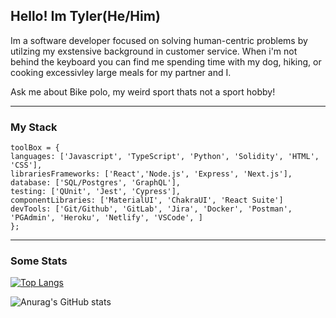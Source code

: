 ## Hello! Im Tyler(He/Him)

Im a software developer focused on solving human-centric problems by utilzing my exstensive background in customer service. When i'm not behind the keyboard you can find me spending time with my dog, hiking, or cooking excessivley large meals for my partner and I.

Ask me about Bike polo, my weird sport thats not a sport hobby!

---
### My Stack 
```
toolBox = {
languages: ['Javascript', 'TypeScript', 'Python', 'Solidity', 'HTML', 'CSS'],
librariesFrameworks: ['React','Node.js', 'Express', 'Next.js'],
database: ['SQL/Postgres', 'GraphQL'],
testing: ['QUnit', 'Jest', 'Cypress'],
componentLibraries: ['MaterialUI', 'ChakraUI', 'React Suite']
devTools: ['Git/Github', 'GitLab', 'Jira', 'Docker', 'Postman', 'PGAdmin', 'Heroku', 'Netlify', 'VSCode', ]
};
```
---
### Some Stats
  
   [![Top Langs](https://github-readme-stats.vercel.app/api/top-langs/?username=tylerpfarris&layout=compact&theme=dracula)](https://github.com/anuraghazra/github-readme-stats)

![Anurag's GitHub stats](https://github-readme-stats.vercel.app/api?username=tylerpfarris&show_icons=true&theme=dracula)


<!--
**Tylerpfarris/Tylerpfarris** is a ✨ _special_ ✨ repository because its `README.md` (this file) appears on your GitHub profile.

Here are some ideas to get you started:

- 🔭 I’m currently working on ...
- 🌱 I’m currently learning ...
- 👯 I’m looking to collaborate on ...
- 🤔 I’m looking for help with ...
- 💬 Ask me about ...
- 📫 How to reach me: ...
- 😄 Pronouns: ...
- ⚡ Fun fact: ...
-->
